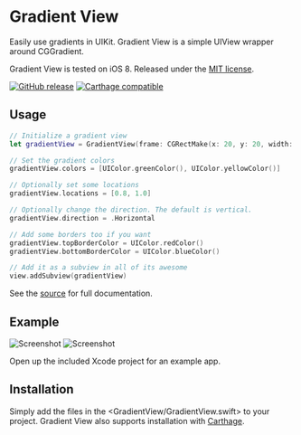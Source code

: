 # Gradient View

Easily use gradients in UIKit. Gradient View is a simple UIView wrapper around CGGradient.

Gradient View is tested on iOS 8. Released under the [MIT license](LICENSE).

[![GitHub release](https://img.shields.io/github/release/qubyte/rubidium.svg)](https://github.com/soffes/GradientView/releases) [![Carthage compatible](https://img.shields.io/badge/Carthage-compatible-4BC51D.svg)](https://github.com/Carthage/Carthage)

## Usage

``` swift
// Initialize a gradient view
let gradientView = GradientView(frame: CGRectMake(x: 20, y: 20, width: 280, height: 280))

// Set the gradient colors
gradientView.colors = [UIColor.greenColor(), UIColor.yellowColor()]

// Optionally set some locations
gradientView.locations = [0.8, 1.0]

// Optionally change the direction. The default is vertical.
gradientView.direction = .Horizontal

// Add some borders too if you want
gradientView.topBorderColor = UIColor.redColor()
gradientView.bottomBorderColor = UIColor.blueColor()

// Add it as a subview in all of its awesome
view.addSubview(gradientView)
```

See the [source](GradientView.swift) for full documentation.


## Example

![Screenshot](http://soff.me/WetB/Screenshot.png) ![Screenshot](http://soff.me/Wg7G/Screenshot2.png)

Open up the included Xcode project for an example app.


## Installation

Simply add the files in the <GradientView/GradientView.swift> to your project. Gradient View also supports installation with [Carthage](https://github.com/Carthage/Carthage).
